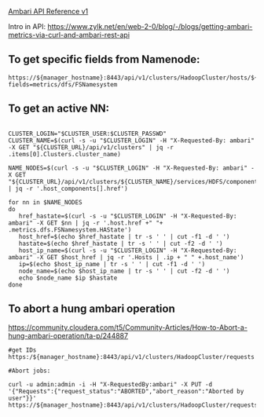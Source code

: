 [Ambari API Reference v1](https://github.com/apache/ambari/blob/trunk/ambari-server/docs/api/v1/index.md)


Intro in API: https://www.zylk.net/en/web-2-0/blog/-/blogs/getting-ambari-metrics-via-curl-and-ambari-rest-api


## To get specific fields from Namenode:
```
https://${manager_hostname}:8443/api/v1/clusters/HadoopCluster/hosts/${nn_hostname}/host_components/NAMENODE?fields=metrics/dfs/FSNamesystem

```

## To get an active NN:
```

CLUSTER_LOGIN="$CLUSTER_USER:$CLUSTER_PASSWD"
CLUSTER_NAME=$(curl -s -u "$CLUSTER_LOGIN" -H "X-Requested-By: ambari" -X GET "${CLUSTER_URL}/api/v1/clusters" | jq -r .items[0].Clusters.cluster_name)
 
NAME_NODES=$(curl -s -u "$CLUSTER_LOGIN" -H "X-Requested-By: ambari" -X GET "${CLUSTER_URL}/api/v1/clusters/${CLUSTER_NAME}/services/HDFS/components/NAMENODE" | jq -r '.host_components[].href')
 
for nn in $NAME_NODES
do
   href_hastate=$(curl -s -u "$CLUSTER_LOGIN" -H "X-Requested-By: ambari" -X GET $nn | jq -r '.host.href +" "+ .metrics.dfs.FSNamesystem.HAState')
   host_href=$(echo $href_hastate | tr -s ' ' | cut -f1 -d ' ')
   hastate=$(echo $href_hastate | tr -s ' ' | cut -f2 -d ' ')
   host_ip_name=$(curl -s -u "$CLUSTER_LOGIN" -H "X-Requested-By: ambari" -X GET $host_href | jq -r '.Hosts | .ip + " " +.host_name')
   ip=$(echo $host_ip_name | tr -s ' ' | cut -f1 -d ' ')
   node_name=$(echo $host_ip_name | tr -s ' ' | cut -f2 -d ' ')
   echo $node_name $ip $hastate
done
```

## To abort a hung ambari operation

https://community.cloudera.com/t5/Community-Articles/How-to-Abort-a-hung-ambari-operation/ta-p/244887

```
#get IDs
https:/${manager_hostname}:8443/api/v1/clusters/HadoopCluster/requests
 
#Abort jobs:
 
curl -u admin:admin -i -H "X-RequestedBy:ambari" -X PUT -d '{"Requests":{"request_status":"ABORTED","abort_reason":"Aborted by user"}}' https://${manager_hostname}:8443/api/v1/clusters/HadoopCluster/requests/<REQUEST_ID>;

```